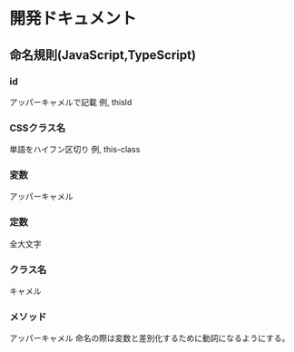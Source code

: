 # 開発ドキュメント

## 命名規則(JavaScript,TypeScript)
### id
アッパーキャメルで記載
例, thisId

### CSSクラス名
単語をハイフン区切り
例, this-class

### 変数
アッパーキャメル

### 定数
全大文字

### クラス名
キャメル

### メソッド
アッパーキャメル
命名の際は変数と差別化するために動詞になるようにする。